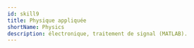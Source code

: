 ```yaml
---
id: skill9
title: Physique appliquée
shortName: Physics
description: électronique, traitement de signal (MATLAB).
---
```

